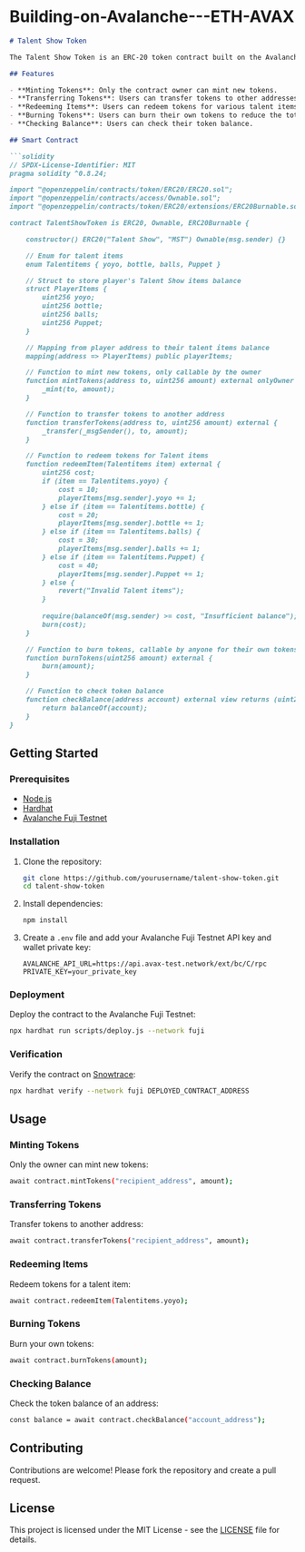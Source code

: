 # Building-on-Avalanche---ETH-AVAX

```markdown
# Talent Show Token

The Talent Show Token is an ERC-20 token contract built on the Avalanche network. It is designed for use in a talent show application where players can earn, transfer, redeem, and burn tokens. The contract includes functionalities for managing player balances of various talent items.

## Features

- **Minting Tokens**: Only the contract owner can mint new tokens.
- **Transferring Tokens**: Users can transfer tokens to other addresses.
- **Redeeming Items**: Users can redeem tokens for various talent items.
- **Burning Tokens**: Users can burn their own tokens to reduce the total supply.
- **Checking Balance**: Users can check their token balance.

## Smart Contract

```solidity
// SPDX-License-Identifier: MIT
pragma solidity ^0.8.24;

import "@openzeppelin/contracts/token/ERC20/ERC20.sol";
import "@openzeppelin/contracts/access/Ownable.sol";
import "@openzeppelin/contracts/token/ERC20/extensions/ERC20Burnable.sol";

contract TalentShowToken is ERC20, Ownable, ERC20Burnable {

    constructor() ERC20("Talent Show", "MST") Ownable(msg.sender) {}

    // Enum for talent items
    enum Talentitems { yoyo, bottle, balls, Puppet }

    // Struct to store player's Talent Show items balance
    struct PlayerItems {
        uint256 yoyo;
        uint256 bottle;
        uint256 balls;
        uint256 Puppet;
    }

    // Mapping from player address to their talent items balance
    mapping(address => PlayerItems) public playerItems;

    // Function to mint new tokens, only callable by the owner
    function mintTokens(address to, uint256 amount) external onlyOwner {
        _mint(to, amount);
    }

    // Function to transfer tokens to another address
    function transferTokens(address to, uint256 amount) external {
        _transfer(_msgSender(), to, amount);
    }

    // Function to redeem tokens for Talent items
    function redeemItem(Talentitems item) external {
        uint256 cost;
        if (item == Talentitems.yoyo) {
            cost = 10;
            playerItems[msg.sender].yoyo += 1;
        } else if (item == Talentitems.bottle) {
            cost = 20;
            playerItems[msg.sender].bottle += 1;
        } else if (item == Talentitems.balls) {
            cost = 30;
            playerItems[msg.sender].balls += 1;
        } else if (item == Talentitems.Puppet) {
            cost = 40;
            playerItems[msg.sender].Puppet += 1;
        } else {
            revert("Invalid Talent items");
        }
        
        require(balanceOf(msg.sender) >= cost, "Insufficient balance");
        burn(cost);
    }

    // Function to burn tokens, callable by anyone for their own tokens
    function burnTokens(uint256 amount) external {
        burn(amount);
    }

    // Function to check token balance
    function checkBalance(address account) external view returns (uint256) {
        return balanceOf(account);
    }
}
```

## Getting Started

### Prerequisites

- [Node.js](https://nodejs.org/)
- [Hardhat](https://hardhat.org/)
- [Avalanche Fuji Testnet](https://docs.avax.network/build/tutorials/platform/create-a-fuji-testnet-faucet/)

### Installation

1. Clone the repository:
    ```sh
    git clone https://github.com/yourusername/talent-show-token.git
    cd talent-show-token
    ```

2. Install dependencies:
    ```sh
    npm install
    ```

3. Create a `.env` file and add your Avalanche Fuji Testnet API key and wallet private key:
    ```env
    AVALANCHE_API_URL=https://api.avax-test.network/ext/bc/C/rpc
    PRIVATE_KEY=your_private_key
    ```

### Deployment

Deploy the contract to the Avalanche Fuji Testnet:
```sh
npx hardhat run scripts/deploy.js --network fuji
```

### Verification

Verify the contract on [Snowtrace](https://testnet.snowtrace.io/):
```sh
npx hardhat verify --network fuji DEPLOYED_CONTRACT_ADDRESS
```

## Usage

### Minting Tokens

Only the owner can mint new tokens:
```sh
await contract.mintTokens("recipient_address", amount);
```

### Transferring Tokens

Transfer tokens to another address:
```sh
await contract.transferTokens("recipient_address", amount);
```

### Redeeming Items

Redeem tokens for a talent item:
```sh
await contract.redeemItem(Talentitems.yoyo);
```

### Burning Tokens

Burn your own tokens:
```sh
await contract.burnTokens(amount);
```

### Checking Balance

Check the token balance of an address:
```sh
const balance = await contract.checkBalance("account_address");
```

## Contributing

Contributions are welcome! Please fork the repository and create a pull request.

## License

This project is licensed under the MIT License - see the [LICENSE](LICENSE) file for details.
```
